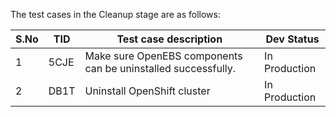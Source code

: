 The test cases in the Cleanup stage are as follows:

| S.No | TID  | Test case description                                        | Dev Status    |
| ---- | ---- | ------------------------------------------------------------ | ------------- |
| 1    | 5CJE | Make sure OpenEBS components can be uninstalled successfully. | In Production |
| 2    | DB1T | Uninstall OpenShift cluster                                  | In Production |